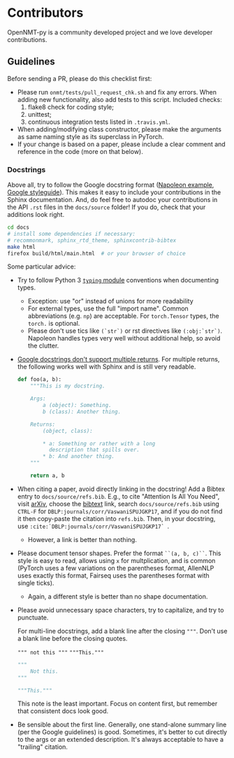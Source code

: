 # Contributors

OpenNMT-py is a community developed project and we love developer contributions.

## Guidelines
Before sending a PR, please do this checklist first:

- Please run `onmt/tests/pull_request_chk.sh` and fix any errors. When adding new functionality, also add tests to this script. Included checks:
    1. flake8 check for coding style;
    2. unittest;
    3. continuous integration tests listed in `.travis.yml`.
- When adding/modifying class constructor, please make the arguments as same naming style as its superclass in PyTorch.
- If your change is based on a paper, please include a clear comment and reference in the code (more on that below).

### Docstrings
Above all, try to follow the Google docstring format
([Napoleon example](https://sphinxcontrib-napoleon.readthedocs.io/en/latest/example_google.html),
[Google styleguide](http://google.github.io/styleguide/pyguide.html)).
This makes it easy to include your contributions in the Sphinx documentation. And, do feel free
to autodoc your contributions in the API ``.rst`` files in the `docs/source` folder! If you do, check that
your additions look right.

```bash
cd docs
# install some dependencies if necessary:
# recommonmark, sphinx_rtd_theme, sphinxcontrib-bibtex
make html
firefox build/html/main.html  # or your browser of choice
```

Some particular advice:
- Try to follow Python 3 [``typing`` module](https://docs.python.org/3/library/typing.html) conventions when documenting types.
    - Exception: use "or" instead of unions for more readability
    - For external types, use the full "import name". Common abbreviations (e.g. ``np``) are acceptable.
      For ``torch.Tensor`` types, the ``torch.`` is optional.
    - Please don't use tics like `` (`str`) `` or rst directives like `` (:obj:`str`) ``. Napoleon handles types
      very well without additional help, so avoid the clutter.
- [Google docstrings don't support multiple returns](https://stackoverflow.com/questions/29221551/can-sphinx-napoleon-document-function-returning-multiple-arguments).
For multiple returns, the following works well with Sphinx and is still very readable.
  ```python
  def foo(a, b):
      """This is my docstring.

      Args:
          a (object): Something.
          b (class): Another thing.

      Returns:
          (object, class):

          * a: Something or rather with a long
            description that spills over.
          * b: And another thing.
      """

      return a, b
  ```
- When citing a paper, avoid directly linking in the docstring! Add a Bibtex entry to `docs/source/refs.bib`.
E.g., to cite "Attention Is All You Need", visit [arXiv](https://arxiv.org/abs/1706.03762), choose the
[bibtext](https://dblp.uni-trier.de/rec/bibtex/journals/corr/VaswaniSPUJGKP17) link, search `docs/source/refs.bib`
using `CTRL-F` for `DBLP:journals/corr/VaswaniSPUJGKP17`, and if you do not find it then copy-paste the
citation into `refs.bib`. Then, in your docstring, use ``:cite:`DBLP:journals/corr/VaswaniSPUJGKP17` ``.
    - However, a link is better than nothing.
- Please document tensor shapes. Prefer the format
  ``` ``(a, b, c)`` ```. This style is easy to read, allows using ``x`` for multplication, and is common
  (PyTorch uses a few variations on the parentheses format, AllenNLP uses exactly this format, Fairseq uses
  the parentheses format with single ticks).
    - Again, a different style is better than no shape documentation.
- Please avoid unnecessary space characters, try to capitalize, and try to punctuate.

  For multi-line docstrings, add a blank line after the closing ``"""``.
  Don't use a blank line before the closing quotes.

  ``""" not this """`` ``"""This."""``

  ```python
  """
      Not this.
  """
  ```
  ```python
  """This."""
  ```

  This note is the least important. Focus on content first, but remember that consistent docs look good.
- Be sensible about the first line. Generally, one stand-alone summary line (per the Google guidelines) is good.
  Sometimes, it's better to cut directly to the args or an extended description. It's always acceptable to have a
  "trailing" citation.
